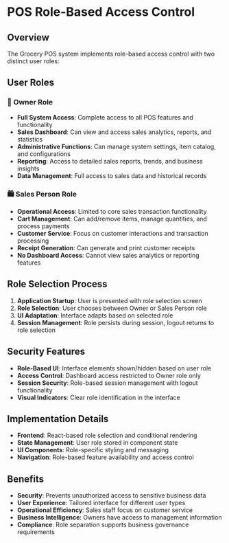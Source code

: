 # POS Role-Based Access Control

## Overview
The Grocery POS system implements role-based access control with two distinct user roles:

## User Roles

### 👑 Owner Role
- **Full System Access**: Complete access to all POS features and functionality
- **Sales Dashboard**: Can view and access sales analytics, reports, and statistics
- **Administrative Functions**: Can manage system settings, item catalog, and configurations
- **Reporting**: Access to detailed sales reports, trends, and business insights
- **Data Management**: Full access to sales data and historical records

### 🛍️ Sales Person Role
- **Operational Access**: Limited to core sales transaction functionality
- **Cart Management**: Can add/remove items, manage quantities, and process payments
- **Customer Service**: Focus on customer interactions and transaction processing
- **Receipt Generation**: Can generate and print customer receipts
- **No Dashboard Access**: Cannot view sales analytics or reporting features

## Role Selection Process
1. **Application Startup**: User is presented with role selection screen
2. **Role Selection**: User chooses between Owner or Sales Person role
3. **UI Adaptation**: Interface adapts based on selected role
4. **Session Management**: Role persists during session, logout returns to role selection

## Security Features
- **Role-Based UI**: Interface elements shown/hidden based on user role
- **Access Control**: Dashboard access restricted to Owner role only
- **Session Security**: Role-based session management with logout functionality
- **Visual Indicators**: Clear role identification in the interface

## Implementation Details
- **Frontend**: React-based role selection and conditional rendering
- **State Management**: User role stored in component state
- **UI Components**: Role-specific styling and messaging
- **Navigation**: Role-based feature availability and access control

## Benefits
- **Security**: Prevents unauthorized access to sensitive business data
- **User Experience**: Tailored interface for different user types
- **Operational Efficiency**: Sales staff focus on customer service
- **Business Intelligence**: Owners have access to management information
- **Compliance**: Role separation supports business governance requirements
